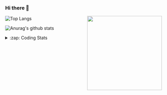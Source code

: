 ### Hi there 👋

<!--
**tao8687/tao8687** is a ✨ _special_ ✨ repository because its `README.md` (this file) appears on your GitHub profile.

Here are some ideas to get you started:

- 🔭 I’m currently working on ...
- 🌱 I’m currently learning ...
- 👯 I’m looking to collaborate on ...
- 🤔 I’m looking for help with ...
- 💬 Ask me about ...
- 📫 How to reach me: ...
- 😄 Pronouns: ...
- ⚡ Fun fact: ...
-->

<img align='right' src="https://media.giphy.com/media/M9gbBd9nbDrOTu1Mqx/giphy.gif" width="240">

  
![Top Langs](https://github-readme-stats.vercel.app/api/top-langs/?username=tao8687&layout=compact&title_color=23238E&text_color=A67D3D)

![Anurag's github stats](https://github-readme-stats.vercel.app/api?username=tao8687&show_icons=true&&text_color=A67D3D&title_color=23238E&show_icons=false&count_private=true&hide=stars)

<details>
  <summary>:zap: Coding Stats</summary>
  <br>
    
<!--START_SECTION:waka-->

```txt
From: 07 June 2024 - To: 14 June 2024

C++        2 hrs 45 mins   ██████████░░░░░░░░░░░░░░░   39.66 %
Python     1 hr 47 mins    ██████▒░░░░░░░░░░░░░░░░░░   25.84 %
YAML       1 hr 5 mins     ████░░░░░░░░░░░░░░░░░░░░░   15.72 %
Markdown   32 mins         ██░░░░░░░░░░░░░░░░░░░░░░░   07.79 %
Other      20 mins         █▒░░░░░░░░░░░░░░░░░░░░░░░   05.01 %
```

<!--END_SECTION:waka-->
</details>
